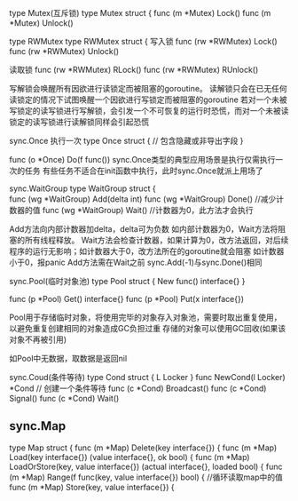 type Mutex(互斥锁)
type Mutex struct {
func (m *Mutex) Lock()
func (m *Mutex) Unlock()


type RWMutex
type RWMutex struct {
写入锁
func (rw *RWMutex) Lock()
func (rw *RWMutex) Unlock()

读取锁
func (rw *RWMutex) RLock()
func (rw *RWMutex) RUnlock()

写解锁会唤醒所有因欲进行读锁定而被阻塞的goroutine。
读解锁只会在已无任何读锁定的情况下试图唤醒一个因欲进行写锁定而被阻塞的goroutine
若对一个未被写锁定的读写锁进行写解锁，会引发一个不可恢复的运行时恐慌，而对一个未被读锁定的读写锁进行读解锁同样会引起恐慌



sync.Once 执行一次
type Once struct {    // 包含隐藏或非导出字段 }

func (o *Once) Do(f func())
sync.Once类型的典型应用场景是执行仅需执行一次的任务
有些任务不适合在init函数中执行，此时sync.Once就派上用场了



sync.WaitGroup
type WaitGroup struct {  
func (wg *WaitGroup) Add(delta int)
func (wg *WaitGroup) Done()   //减少计数器的值
func (wg *WaitGroup) Wait()   //计数器为0，此方法才会执行

Add方法向内部计数器加delta，delta可为负数
如内部计数器为0，Wait方法将阻塞的所有线程释放。
Wait方法会检查计数器，如果计算为0，改方法返回，对后续程序的运行无影响；如计数器大于0，改方法所在的goroutine就会阻塞
如计数器小于0，报panic
Add方法需在Wait之前
sync.Add(-1)与sync.Done()相同



sync.Pool(临时对象池)
type Pool struct {    New func() interface{}    }

func (p *Pool) Get() interface{}
func (p *Pool) Put(x interface{})

Pool用于存储临时对象，将使用完毕的对象存入对象池，需要时取出重复使用，以避免重复创建相同的对象造成GC负担过重
存储的对象可以使用GC回收(如果该对象不再被引用)

如Pool中无数据，取数据是返回nil



sync.Coud(条件等待)
type Cond struct {
  L Locker
}
func NewCond(l Locker) *Cond  // 创建一个条件等待
func (c *Cond) Broadcast()
func (c *Cond) Signal()
func (c *Cond) Wait()

## sync.Map

type Map struct {
func (m *Map) Delete(key interface{}) {
func (m *Map) Load(key interface{}) (value interface{}, ok bool) {
func (m *Map) LoadOrStore(key, value interface{}) (actual interface{}, loaded bool) {
func (m *Map) Range(f func(key, value interface{}) bool) {          //循环读取map中的值
func (m *Map) Store(key, value interface{}) {
